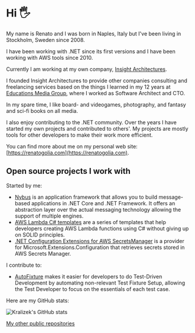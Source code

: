 # Hi 🖐
My name is Renato and I was born in Naples, Italy but I've been living in Stockholm, Sweden since 2008.

I have been working with .NET since its first versions and I have been working with AWS tools since 2010.

Currently I am working at my own company, [Insight Architectures](https://www.insightarchitectures.com).

I founded Insight Architectures to provide other companies consulting and freelancing services based on the things I learned in my 12 years at [Educations Media Group](https://educationsmediagroup.com), where I worked as Software Architect and CTO.

In my spare time, I like board- and videogames, photography, and fantasy and sci-fi books on all media.

I also enjoy contributing to the .NET community. Over the years I have started my own projects and contributed to others'. My projects are mostly tools for other developers to make their work more efficient.

You can find more about me on my personal web site: [https://renatogolia.com](https://renatogolia.com).

## Open source projects I work with

Started by me:
- [Nybus](https://github.com/Nybus-project/) is an application framework that allows you to build message-based applications in .NET Core and .NET Framework.
It offers an abstraction layer over the actual messaging technology allowing the support of multiple engines.
- [AWS Lambda C# templates](https://github.com/Kralizek/AWSLambdaSharpTemplate) are a series of templates that help developers creating AWS Lambda functions using C# without giving up on SOLID principles.
- [.NET Configuration Extensions for AWS SecretsManager](https://github.com/Kralizek/AWSSecretsManagerConfigurationExtensions) is a provider for Microsoft.Extensions.Configuration that retrieves secrets stored in AWS Secrets Manager.

I contribute to:
- [AutoFixture](https://github.com/AutoFixture/AutoFixture/) makes it easier for developers to do Test-Driven Development by automating non-relevant Test Fixture Setup, allowing the Test Developer to focus on the essentials of each test case.

Here are my GitHub stats:

![Kralizek's GitHub stats](https://github-readme-stats.vercel.app/api/?username=Kralizek&count_private=true&show_icons=true&hide_title=true)

[My other public repositories](https://github.com/Kralizek?tab=repositories&q=&type=public&language=)
